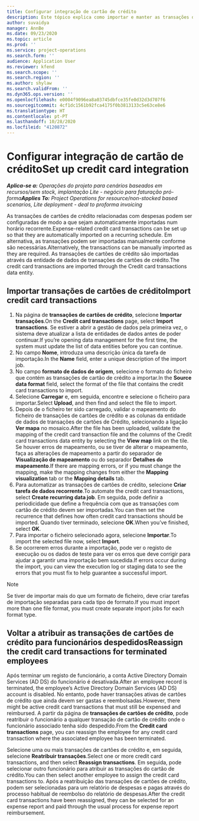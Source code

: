 ```yaml
---
title: Configurar integração de cartão de crédito
description: Este tópico explica como importar e manter as transações de cartões de crédito relacionados com despesas.
author: suvaidya
manager: AnnBe
ms.date: 09/23/2020
ms.topic: article
ms.prod: ''
ms.service: project-operations
ms.search.form: ''
audience: Application User
ms.reviewer: kfend
ms.search.scope: ''
ms.search.region: ''
ms.author: shylaw
ms.search.validFrom: ''
ms.dyn365.ops.version: ''
ms.openlocfilehash: e0004f9096ea8a03745dbfce35fe0d32d3d707f6
ms.sourcegitcommit: 4cf1dc1561b92fca4175f0b3813133c5e63ce8e6
ms.translationtype: HT
ms.contentlocale: pt-PT
ms.lasthandoff: 10/28/2020
ms.locfileid: "4120872"
---
```

# <a name="set-up-credit-card-integration"></a><span data-ttu-id="d7806-103">Configurar integração de cartão de crédito</span><span class="sxs-lookup"><span data-stu-id="d7806-103">Set up credit card integration</span></span>

<span data-ttu-id="d7806-104">_**Aplica-se a:** Operações do projeto para cenários baseados em recursos/sem stock, implantação Lite - negócio para faturação pró-forma_</span><span class="sxs-lookup"><span data-stu-id="d7806-104">_**Applies To:** Project Operations for resource/non-stocked based scenarios, Lite deployment - deal to proforma invoicing_</span></span>

<span data-ttu-id="d7806-105">As transações de cartões de crédito relacionadas com despesas podem ser configuradas de modo a que sejam automaticamente importadas num horário recorrente.</span><span class="sxs-lookup"><span data-stu-id="d7806-105">Expense-related credit card transactions can be set up so that they are automatically imported on a recurring schedule.</span></span> <span data-ttu-id="d7806-106">Em alternativa, as transações podem ser importadas manualmente conforme são necessárias.</span><span class="sxs-lookup"><span data-stu-id="d7806-106">Alternatively, the transactions can be manually imported as they are required.</span></span> <span data-ttu-id="d7806-107">As transações de cartões de crédito são importadas através da entidade de dados de transações de cartões de crédito.</span><span class="sxs-lookup"><span data-stu-id="d7806-107">The credit card transactions are imported through the Credit card transactions data entity.</span></span>

## <a name="import-credit-card-transactions"></a><span data-ttu-id="d7806-108">Importar transações de cartões de crédito</span><span class="sxs-lookup"><span data-stu-id="d7806-108">Import credit card transactions</span></span>

1. <span data-ttu-id="d7806-109">Na página de **transações de cartões de crédito**, selecione **Importar transações**.</span><span class="sxs-lookup"><span data-stu-id="d7806-109">On the **Credit card transactions** page, select **Import transactions**.</span></span> <span data-ttu-id="d7806-110">Se estiver a abrir a gestão de dados pela primeira vez, o sistema deve atualizar a lista de entidades de dados antes de poder continuar.</span><span class="sxs-lookup"><span data-stu-id="d7806-110">If you’re opening data management for the first time, the system must update the list of data entities before you can continue.</span></span>
2. <span data-ttu-id="d7806-111">No campo **Nome**, introduza uma descrição única da tarefa de importação.</span><span class="sxs-lookup"><span data-stu-id="d7806-111">In the **Name** field, enter a unique description of the import job.</span></span>
3. <span data-ttu-id="d7806-112">No campo **formato de dados de origem**, selecione o formato do ficheiro que contém as transações de cartão de crédito a importar.</span><span class="sxs-lookup"><span data-stu-id="d7806-112">In the **Source data format** field, select the format of the file that contains the credit card transactions to import.</span></span>
4. <span data-ttu-id="d7806-113">Selecione **Carregar** e, em seguida, encontre e selecione o ficheiro para importar.</span><span class="sxs-lookup"><span data-stu-id="d7806-113">Select **Upload**, and then find and select the file to import.</span></span>
5. <span data-ttu-id="d7806-114">Depois de o ficheiro ter sido carregado, validar o mapeamento do ficheiro de transações de cartões de crédito e as colunas da entidade de dados de transações de cartões de Crédito, selecionando a ligação **Ver mapa** no mosaico.</span><span class="sxs-lookup"><span data-stu-id="d7806-114">After the file has been uploaded, validate the mapping of the credit card transaction file and the columns of the Credit card transactions data entity by selecting the **View map** link on the tile.</span></span> <span data-ttu-id="d7806-115">Se houver erros de mapeamento, ou se tiver de alterar o mapeamento, faça as alterações de mapeamento a partir do separador de **Visualização de mapeamento** ou do separador **Detalhes do mapeamento**.</span><span class="sxs-lookup"><span data-stu-id="d7806-115">If there are mapping errors, or if you must change the mapping, make the mapping changes from either the **Mapping visualization** tab or the **Mapping details** tab.</span></span>
6. <span data-ttu-id="d7806-116">Para automatizar as transações de cartões de crédito, selecione **Criar tarefa de dados recorrente**.</span><span class="sxs-lookup"><span data-stu-id="d7806-116">To automate the credit card transactions, select **Create recurring data job**.</span></span> <span data-ttu-id="d7806-117">Em seguida, pode definir a periodicidade que define a frequência com que as transações com cartão de crédito devem ser importadas.</span><span class="sxs-lookup"><span data-stu-id="d7806-117">You can then set the recurrence that defines how often credit card transactions should be imported.</span></span> <span data-ttu-id="d7806-118">Quando tiver terminado, selecione **OK**.</span><span class="sxs-lookup"><span data-stu-id="d7806-118">When you’ve finished, select **OK**.</span></span>
7. <span data-ttu-id="d7806-119">Para importar o ficheiro selecionado agora, selecione **Importar**.</span><span class="sxs-lookup"><span data-stu-id="d7806-119">To import the selected file now, select **Import**.</span></span>
8. <span data-ttu-id="d7806-120">Se ocorrerem erros durante a importação, pode ver o registo de execução ou os dados de teste para ver os erros que deve corrigir para ajudar a garantir uma importação bem sucedida.</span><span class="sxs-lookup"><span data-stu-id="d7806-120">If errors occur during the import, you can view the execution log or staging data to see the errors that you must fix to help guarantee a successful import.</span></span>

> [!NOTE]
> <span data-ttu-id="d7806-121">Se tiver de importar mais do que um formato de ficheiro, deve criar tarefas de importação separadas para cada tipo de formato.</span><span class="sxs-lookup"><span data-stu-id="d7806-121">If you must import more than one file format, you must create separate import jobs for each format type.</span></span>

## <a name="reassign-the-credit-card-transactions-for-terminated-employees"></a><span data-ttu-id="d7806-122">Voltar a atribuir as transações de cartões de crédito para funcionários despedidos</span><span class="sxs-lookup"><span data-stu-id="d7806-122">Reassign the credit card transactions for terminated employees</span></span>

<span data-ttu-id="d7806-123">Após terminar um registo de funcionário, a conta Active Directory Domain Services (AD DS) do funcionário é desativada.</span><span class="sxs-lookup"><span data-stu-id="d7806-123">After an employee record is terminated, the employee’s Active Directory Domain Services (AD DS) account is disabled.</span></span> <span data-ttu-id="d7806-124">No entanto, pode haver transações ativas de cartões de crédito que ainda devem ser gastas e reembolsadas.</span><span class="sxs-lookup"><span data-stu-id="d7806-124">However, there might be active credit card transactions that must still be expensed and reimbursed.</span></span> <span data-ttu-id="d7806-125">A partir da página de **transações de cartões de crédito**, pode reatribuir o funcionário a qualquer transação de cartão de crédito onde o funcionário associado tenha sido despedido.</span><span class="sxs-lookup"><span data-stu-id="d7806-125">From the **Credit card transactions** page, you can reassign the employee for any credit card transaction where the associated employee has been terminated.</span></span>

<span data-ttu-id="d7806-126">Selecione uma ou mais transações de cartões de crédito e, em seguida, selecione **Reatribuir transações**.</span><span class="sxs-lookup"><span data-stu-id="d7806-126">Select one or more credit card transactions, and then select **Reassign transactions**.</span></span> <span data-ttu-id="d7806-127">Em seguida, pode selecionar outro funcionário para atribuir as transações do cartão de crédito.</span><span class="sxs-lookup"><span data-stu-id="d7806-127">You can then select another employee to assign the credit card transactions to.</span></span> <span data-ttu-id="d7806-128">Após a reatribuição das transações de cartões de crédito, podem ser selecionadas para um relatório de despesas e pagas através do processo habitual de reembolso do relatório de despesas.</span><span class="sxs-lookup"><span data-stu-id="d7806-128">After the credit card transactions have been reassigned, they can be selected for an expense report and paid through the usual process for expense report reimbursement.</span></span>
